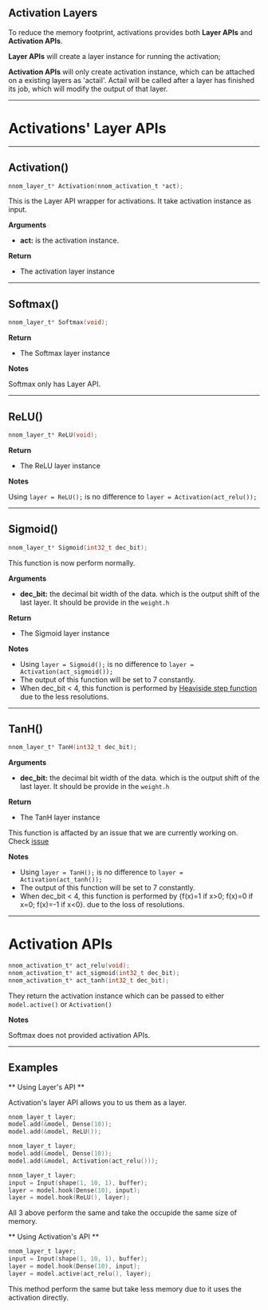 
## Activation Layers

To reduce the memory footprint, activations provides both **Layer APIs** and **Activation APIs**. 

**Layer APIs** will create a layer instance for running the activation; 

**Activation APIs** will only create activation instance, which can be attached on a existing layers as 'actail'. 
Actail will be called after a layer has finished its job, which will modify the output of that layer. 


---

# Activations' Layer APIs

---

## Activation() 

~~~C
nnom_layer_t* Activation(nnom_activation_t *act);	
~~~	

This is the Layer API wrapper for activations. It take activation instance as input.  

**Arguments**

- **act:** is the activation instance.

**Return**

- The activation layer instance

---

## Softmax() 

~~~C
nnom_layer_t* Softmax(void);
~~~

**Return**

- The Softmax layer instance

**Notes**

Softmax only has Layer API.


---

## ReLU() 

~~~C
nnom_layer_t* ReLU(void);
~~~

**Return**

- The ReLU layer instance

**Notes**

Using `layer = ReLU();` is no difference to `layer = Activation(act_relu());`

---

## Sigmoid() 

~~~C
nnom_layer_t* Sigmoid(int32_t dec_bit);
~~~

This function is now perform normally. 


**Arguments**

- **dec_bit:** the decimal bit width of the data. which is the output shift of the last layer. It should be provide in the `weight.h`

**Return**

- The Sigmoid layer instance

**Notes**

- Using `layer = Sigmoid();` is no difference to `layer = Activation(act_sigmoid());`
- The output of this function will be set to 7 constantly. 
- When dec_bit < 4, this function is performed by [Heaviside step function](https://en.wikipedia.org/wiki/Heaviside_step_function) 
due to the less resolutions. 

---

## TanH() 

~~~C
nnom_layer_t* TanH(int32_t dec_bit);
~~~

**Arguments**

- **dec_bit:** the decimal bit width of the data. which is the output shift of the last layer. It should be provide in the `weight.h`

**Return**

- The TanH layer instance

This function is affacted by an issue that we are currently working on. Check [issue](https://github.com/majianjia/nnom/issues/13)

**Notes**

- Using `layer = TanH();` is no difference to `layer = Activation(act_tanh());`
- The output of this function will be set to 7 constantly. 
- When dec_bit < 4, this function is performed by {f(x)=1 if x>0;  f(x)=0 if x=0;  f(x)=-1 if x<0}. due to the loss of resolutions.


---


# Activation APIs


~~~C
nnom_activation_t* act_relu(void);
nnom_activation_t* act_sigmoid(int32_t dec_bit);
nnom_activation_t* act_tanh(int32_t dec_bit);
~~~

They return the activation instance which can be passed to either `model.active()` or `Activation()`

**Notes**

Softmax does not provided activation APIs. 

---

## Examples

** Using Layer's API **

Activation's layer API allows you to us them as a layer.
~~~C
nnom_layer_t layer;
model.add(&model, Dense(10));
model.add(&model, ReLU());
~~~

~~~C
nnom_layer_t layer;
model.add(&model, Dense(10));
model.add(&model, Activation(act_relu()));
~~~

~~~C
nnom_layer_t layer;
input = Input(shape(1, 10, 1), buffer);
layer = model.hook(Dense(10), input);
layer = model.hook(ReLU(), layer);
~~~

All 3 above perform the same and take the occupide the same size of memory.

** Using Activation's API **

~~~C
nnom_layer_t layer;
input = Input(shape(1, 10, 1), buffer);
layer = model.hook(Dense(10), input);
layer = model.active(act_relu(), layer);
~~~

This method perform the same but take less memory due to it uses the activation directly.
































